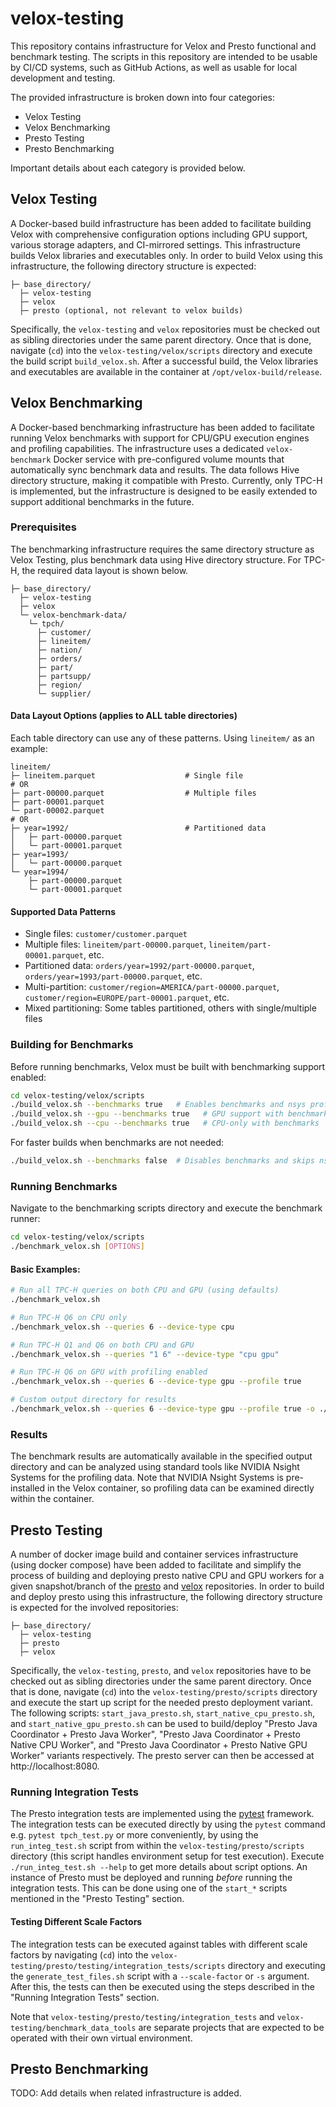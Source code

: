# velox-testing
This repository contains infrastructure for Velox and Presto functional and benchmark testing. The scripts in this repository are intended to be usable by CI/CD systems, such as GitHub Actions, as well as usable for local development and testing.

The provided infrastructure is broken down into four categories:
- Velox Testing
- Velox Benchmarking
- Presto Testing
- Presto Benchmarking

Important details about each category is provided below.

## Velox Testing
A Docker-based build infrastructure has been added to facilitate building Velox with comprehensive configuration options including GPU support, various storage adapters, and CI-mirrored settings. This infrastructure builds Velox libraries and executables only. In order to build Velox using this infrastructure, the following directory structure is expected:

```
├─ base_directory/
  ├─ velox-testing
  ├─ velox
  ├─ presto (optional, not relevant to velox builds)
```

Specifically, the `velox-testing` and `velox` repositories must be checked out as sibling directories under the same parent directory. Once that is done, navigate (`cd`) into the `velox-testing/velox/scripts` directory and execute the build script `build_velox.sh`. After a successful build, the Velox libraries and executables are available in the container at `/opt/velox-build/release`.

## Velox Benchmarking
A Docker-based benchmarking infrastructure has been added to facilitate running Velox benchmarks with support for CPU/GPU execution engines and profiling capabilities. The infrastructure uses a dedicated `velox-benchmark` Docker service with pre-configured volume mounts that automatically sync benchmark data and results. The data follows Hive directory structure, making it compatible with Presto. Currently, only TPC-H is implemented, but the infrastructure is designed to be easily extended to support additional benchmarks in the future.

### Prerequisites
The benchmarking infrastructure requires the same directory structure as Velox Testing, plus benchmark data using Hive directory structure. For TPC-H, the required data layout is shown below.

```
├─ base_directory/
  ├─ velox-testing
  ├─ velox
  └─ velox-benchmark-data/
    └─ tpch/
      ├─ customer/
      ├─ lineitem/
      ├─ nation/
      ├─ orders/
      ├─ part/
      ├─ partsupp/
      ├─ region/
      └─ supplier/
```

#### Data Layout Options (applies to ALL table directories)

Each table directory can use any of these patterns. Using `lineitem/` as an example:

```
lineitem/
├─ lineitem.parquet                    # Single file
# OR
├─ part-00000.parquet                  # Multiple files
├─ part-00001.parquet
└─ part-00002.parquet
# OR  
├─ year=1992/                          # Partitioned data
│   ├─ part-00000.parquet
│   └─ part-00001.parquet
├─ year=1993/
│   └─ part-00000.parquet
└─ year=1994/
    ├─ part-00000.parquet
    └─ part-00001.parquet
```

#### Supported Data Patterns
- Single files: `customer/customer.parquet`
- Multiple files: `lineitem/part-00000.parquet`, `lineitem/part-00001.parquet`, etc.
- Partitioned data: `orders/year=1992/part-00000.parquet`, `orders/year=1993/part-00000.parquet`, etc.
- Multi-partition: `customer/region=AMERICA/part-00000.parquet`, `customer/region=EUROPE/part-00001.parquet`, etc.
- Mixed partitioning: Some tables partitioned, others with single/multiple files

### Building for Benchmarks
Before running benchmarks, Velox must be built with benchmarking support enabled:

```bash
cd velox-testing/velox/scripts
./build_velox.sh --benchmarks true   # Enables benchmarks and nsys profiling (default)
./build_velox.sh --gpu --benchmarks true   # GPU support with benchmarks (default)
./build_velox.sh --cpu --benchmarks true   # CPU-only with benchmarks
```

For faster builds when benchmarks are not needed:
```bash
./build_velox.sh --benchmarks false  # Disables benchmarks and skips nsys installation
```

### Running Benchmarks
Navigate to the benchmarking scripts directory and execute the benchmark runner:

```bash
cd velox-testing/velox/scripts
./benchmark_velox.sh [OPTIONS]
```

#### Basic Examples:
```bash
# Run all TPC-H queries on both CPU and GPU (using defaults)
./benchmark_velox.sh

# Run TPC-H Q6 on CPU only
./benchmark_velox.sh --queries 6 --device-type cpu

# Run TPC-H Q1 and Q6 on both CPU and GPU
./benchmark_velox.sh --queries "1 6" --device-type "cpu gpu"

# Run TPC-H Q6 on GPU with profiling enabled
./benchmark_velox.sh --queries 6 --device-type gpu --profile true

# Custom output directory for results
./benchmark_velox.sh --queries 6 --device-type gpu --profile true -o ./my-results
```

### Results
The benchmark results are automatically available in the specified output directory and can be analyzed using standard tools like NVIDIA Nsight Systems for the profiling data. Note that NVIDIA Nsight Systems is pre-installed in the Velox container, so profiling data can be examined directly within the container.

## Presto Testing
A number of docker image build and container services infrastructure (using docker compose) have been added to facilitate and simplify the process of building and deploying presto native CPU and GPU workers for a given snapshot/branch of the [presto](https://github.com/prestodb/presto) and [velox](https://github.com/facebookincubator/velox) repositories. In order to build and deploy presto using this infrastructure, the following directory structure is expected for the involved repositories:
```
├─ base_directory/
  ├─ velox-testing
  ├─ presto
  ├─ velox
``` 
Specifically, the `velox-testing`, `presto`, and `velox` repositories have to be checked out as sibling directories under the same parent directory. Once that is done, navigate (`cd`) into the `velox-testing/presto/scripts` directory and execute the start up script for the needed presto deployment variant. The following scripts: `start_java_presto.sh`, `start_native_cpu_presto.sh`, and `start_native_gpu_presto.sh` can be used to build/deploy "Presto Java Coordinator + Presto Java Worker", "Presto Java Coordinator + Presto Native CPU Worker", and "Presto Java Coordinator + Presto Native GPU Worker" variants respectively. The presto server can then be accessed at http://localhost:8080.

### Running Integration Tests
The Presto integration tests are implemented using the [pytest](https://docs.pytest.org/en/stable/) framework. The integration tests can be executed directly by using the `pytest` command e.g. `pytest tpch_test.py` or more conveniently, by using the `run_integ_test.sh` script from within the `velox-testing/presto/scripts` directory (this script handles environment setup for test execution). Execute `./run_integ_test.sh --help` to get more details about script options. An instance of Presto must be deployed and running *before* running the integration tests. This can be done using one of the `start_*` scripts mentioned in the "Presto Testing" section.

#### Testing Different Scale Factors
The integration tests can be executed against tables with different scale factors by navigating (`cd`) into the `velox-testing/presto/testing/integration_tests/scripts` directory and executing the `generate_test_files.sh` script with a `--scale-factor` or `-s` argument. After this, the tests can then be executed using the steps described in the "Running Integration Tests" section.

Note that `velox-testing/presto/testing/integration_tests` and `velox-testing/benchmark_data_tools` are separate projects that are expected to be operated with their own virtual environment.

## Presto Benchmarking
TODO: Add details when related infrastructure is added.
